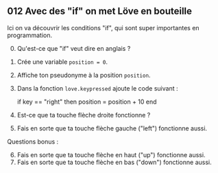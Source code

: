 ## 012 Avec des "if" on met Löve en bouteille

Ici on va découvrir les conditions "if", qui sont super importantes en programmation.

0. Qu'est-ce que "if" veut dire en anglais ?
1. Crée une variable `position = 0`.
2. Affiche ton pseudonyme à la position `position`.
3. Dans la fonction `love.keypressed` ajoute le code suivant :

    if key == "right" then
        position = position + 10
    end

4. Est-ce que ta touche flèche droite fonctionne ?
5. Fais en sorte que ta touche flèche gauche ("left") fonctionne aussi.

Questions bonus :

6. Fais en sorte que ta touche flèche en haut ("up") fonctionne aussi.
7. Fais en sorte que ta touche flèche en bas ("down") fonctionne aussi.
